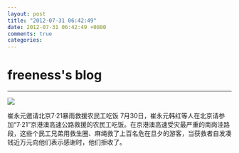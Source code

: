 ```yaml
---
layout: post
title: "2012-07-31 06:42:49"
date: 2012-07-31 06:42:49 +0800
comments: true
categories: 
---
```


# freeness's blog

----------

![](http://okqmqrbgo.bkt.clouddn.com/201207310642491.jpg)

>
崔永元邀请北京7·21暴雨救援农民工吃饭
7月30日，崔永元韩红等人在北京请参加“7·21”京港澳高速公路救援的农民工吃饭。在京港澳高速受灾最严重的南岗洼路段，这些个民工兄弟用救生圈、麻绳救了上百名危在旦夕的游客，当获救者自发凑钱近万元向他们表示感谢时，他们拒收了。